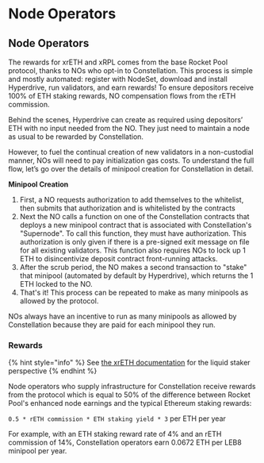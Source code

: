 # Node Operators

## Node Operators <a href="#id-2259" id="id-2259"></a>

The rewards for xrETH and xRPL comes from the base Rocket Pool protocol, thanks to NOs who opt-in to Constellation. This process is simple and mostly automated: register with NodeSet, download and install Hyperdrive, run validators, and earn rewards! To ensure depositors receive 100% of ETH staking rewards, NO compensation flows from the rETH commission.

Behind the scenes, Hyperdrive can create as required using depositors’ ETH with no input needed from the NO. They just need to maintain a node as usual to be rewarded by Constellation.

However, to fuel the continual creation of new validators in a non-custodial manner, NOs will need to pay initialization gas costs. To understand the full flow, let’s go over the details of minipool creation for Constellation in detail.

**Minipool Creation**

1. First, a NO requests authorization to add themselves to the whitelist, then submits that authorization and is whitelisted by the contracts
2. Next the NO calls a function on one of the Constellation contracts that deploys a new minipool contract that is associated with Constellation's "Supernode". To call this function, they must have authorization. This authorization is only given if there is a pre-signed exit message on file for all existing validators. This function also requires NOs to lock up 1 ETH to disincentivize deposit contract front-running attacks.
3. After the scrub period, the NO makes a second transaction to "stake" that minipool (automated by default by Hyperdrive), which returns the 1 ETH locked to the NO.
4. That's it! This process can be repeated to make as many minipools as allowed by the protocol.

NOs always have an incentive to run as many minipools as allowed by Constellation because they are paid for each minipool they run.

### Rewards

{% hint style="info" %}
&#x20;See [the xrETH documentation](xreth.md#no-staking-fees) for the liquid staker perspective
{% endhint %}

Node operators who supply infrastructure for Constellation receive rewards from the protocol which is equal to 50% of the difference between Rocket Pool's enhanced node earnings and the typical Ethereum staking rewards:

`0.5 * rETH commission * ETH staking yield * 3` per ETH per year

For example, with an ETH staking reward rate of 4% and an rETH commission of 14%, Constellation operators earn 0.0672 ETH per LEB8 minipool per year.
